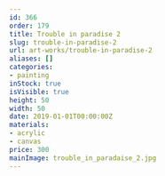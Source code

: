 ```yaml
---
id: 366
order: 179
title: Trouble in paradise 2
slug: trouble-in-paradise-2
url: art-works/trouble-in-paradise-2
aliases: []
categories:
- painting
inStock: true
isVisible: true
height: 50
width: 50
date: 2019-01-01T00:00:00Z
materials:
- acrylic
- canvas
price: 300
mainImage: trouble_in_paradaise_2.jpg
---
```

